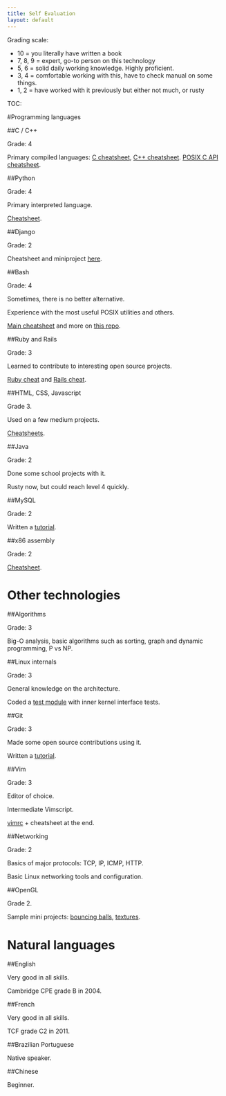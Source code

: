 ```yaml
---
title: Self Evaluation
layout: default
---
```


Grading scale:

- 10 = you literally have written a book
- 7, 8, 9 = expert, go-to person on this technology
- 5, 6 = solid daily working knowledge. Highly proficient.
- 3, 4 = comfortable working with this, have to check manual on some things.
- 1, 2 = have worked with it previously but either not much, or rusty

TOC:

<ul data-toc></ul>

#Programming languages

##C / C++

Grade: 4

Primary compiled languages: [C cheatsheet](https://github.com/cirosantilli/cpp/blob/dd230c618732ab2fe4327e623a950bbe308fc6dd/c/c.c), [C++ cheatsheet](https://github.com/cirosantilli/cpp/blob/dd230c618732ab2fe4327e623a950bbe308fc6dd/c/cpp.cpp). [POSIX C API cheatsheet](https://github.com/cirosantilli/linux/blob/def67db42a328de4e8f006ff79f1dbf9b1b5663c/posix/main.c).

##Python

Grade: 4

Primary interpreted language.

[Cheatsheet](https://github.com/cirosantilli/python/tree/0dea141c2518ab467b8e0af0e80d4a9a32a9650e/cheat).

##Django

Grade: 2

Cheatsheet and miniproject [here](https://github.com/cirosantilli/django-cheat).

##Bash

Grade: 4

Sometimes, there is no better alternative.

Experience with the most useful POSIX utilities and others.

[Main cheatsheet](https://github.com/cirosantilli/linux/blob/2c7d501b28a67b3c464ddfb3a415c6d39c032cda/utils.sh)
and more on [this repo](https://github.com/cirosantilli/linux).

##Ruby and Rails

Grade: 3

Learned to contribute to interesting open source projects.

[Ruby cheat](https://github.com/cirosantilli/ruby) and [Rails cheat](https://github.com/cirosantilli/rails-cheat).

##HTML, CSS, Javascript

Grade 3.

Used on a few medium projects.

[Cheatsheets](https://github.com/cirosantilli/web).

##Java

Grade: 2

Done some school projects with it.

Rusty now, but could reach level 4 quickly.

##MySQL

Grade: 2

Written a [tutorial](https://github.com/cirosantilli/mysql-tutorial/blob/master/index.md).

##x86 assembly

Grade: 2

[Cheatsheet](https://github.com/cirosantilli/assembler/blob/7b91be5601e2ea03eac7bf7b7aad83591655dd05/nasm/cheat/main.asm).

# Other technologies

##Algorithms

Grade: 3

Big-O analysis, basic algorithms such as sorting, graph and dynamic programming, P vs NP.

##Linux internals

Grade: 3

General knowledge on the architecture.

Coded a [test module](https://github.com/cirosantilli/linux/blob/fa40968a3476650a075a0ccafaf279bfad7d7024/kernel/main.c) with inner kernel interface tests.

##Git

Grade: 3

Made some open source contributions using it.

Written a [tutorial](https://github.com/cirosantilli/git-tutorial/blob/113993421fc4b1a8a7c51925f44ddd9a9a7426f1/tutorial.md).

##Vim

Grade: 3

Editor of choice.

Intermediate Vimscript.

[vimrc](https://github.com/cirosantilli/homefiles/blob/1f6f1086e5ab2fcf35846a9ebd4e9f48900f2708/files/.vimrc) + cheatsheet at the end.

##Networking

Grade: 2

Basics of major protocols: TCP, IP, ICMP, HTTP.

Basic Linux networking tools and configuration.

##OpenGL

Grade 2.

Sample mini projects: [bouncing balls](https://github.com/cirosantilli/cpp/tree/aa4847db2dec0d7f08b8b36aed88044f07d18220/opengl/bouncing_balls), [textures](https://github.com/cirosantilli/cpp/tree/aa4847db2dec0d7f08b8b36aed88044f07d18220/opengl/texture_mini_project).

# Natural languages

##English

Very good in all skills.

Cambridge CPE grade B in 2004.

##French

Very good in all skills.

TCF grade C2 in 2011.

##Brazilian Portuguese

Native speaker.

##Chinese

Beginner.
